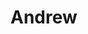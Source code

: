 # Andrew
<div id="header" align="center">
  <img src="https://media.giphy.com/media/yoJC2A59OCZHs1LXvW/giphy.gif>
</div>
